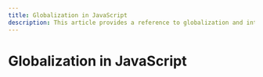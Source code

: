 ```yaml
---
title: Globalization in JavaScript
description: This article provides a reference to globalization and internationalization using JavaScript
---
```


# Globalization in JavaScript
